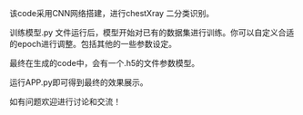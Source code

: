 该code采用CNN网络搭建，进行chestXray 二分类识别。

训练模型.py  文件运行后，模型开始对已有的数据集进行训练。你可以自定义合适的epoch进行调整。包括其他的一些参数设定。

最终在生成的code中，会有一个.h5的文件参数模型。

运行APP.py即可得到最终的效果展示。

如有问题欢迎进行讨论和交流！
